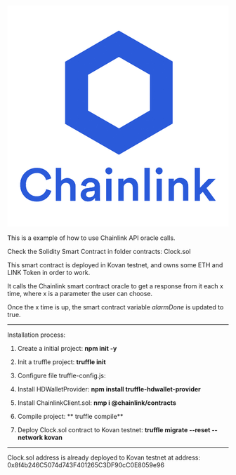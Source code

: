 [![](https://github.com/ethfannum1/Chainlink_API/blob/main/chainlink-logo.jpg)](https://github.com/ethfannum1/Chainlink_API/blob/main/chainlink-logo.jpg)

This is a example of how to use Chainlink API oracle calls.

Check the Solidity Smart Contract in folder contracts:
    Clock.sol

This smart contract is deployed in Kovan testnet, and owns some ETH and LINK Token in order to work.

It calls the Chainlink smart contract oracle to get a response from it each x time, where x is a parameter the user can choose.

Once the x time is up, the smart contract variable *alarmDone* is updated to true.

------------

Installation process:

1. Create a initial project:
   **npm init -y**


2. Init a truffle project:
    **truffle init**


3. Configure file truffle-config.js:


4. Install HDWalletProvider:
   **npm install truffle-hdwallet-provider**


5. Install ChainlinkClient.sol:
    **nmp i @chainlink/contracts**


6. Compile project:
  ** truffle compile**


7. Deploy Clock.sol contract to Kovan testnet:
   **truffle migrate --reset --network kovan**


------------

Clock.sol address is already deployed to Kovan testnet at address:
    0x8f4b246C5074d743F401265C3DF90cC0E8059e96






